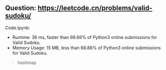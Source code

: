 ## Question: https://leetcode.cn/problems/valid-sudoku/

Code.ipynb:
* Runtime: 36 ms, faster than 98.66% of Python3 online submissions for Valid Sudoku.
* Memory Usage: 15 MB, less than 68.88% of Python3 online submissions for Valid Sudoku.
> hashmap
